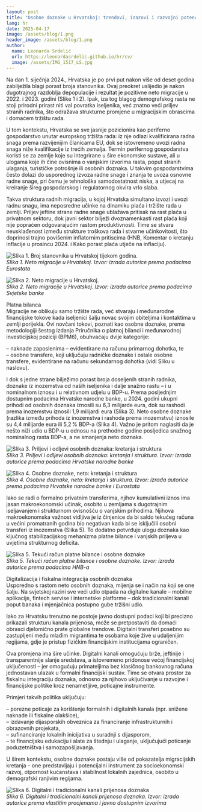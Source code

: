 ```yaml
---
layout: post
title: "Osobne doznake u Hrvatskoj: trendovi, izazovi i razvojni potencijal"
lang: hr
date: 2025-04-17
image: /assets/blog/1.png 
header_image: /assets/blog/1.png
author: 
  name: Leonarda Srdelić
  url: https://leonardasrdelic.github.io/hr/cv/
  image: /assets/IMG_1517_LS.jpg
---
```


Na dan 1. siječnja 2024., Hrvatska je po prvi put nakon više od deset godina zabilježila blagi porast broja stanovnika. 
Ovaj preokret uslijedio je nakon dugotrajnog razdoblja depopulacije i rezultat je pozitivne neto migracije u 2022. i 2023. godini (Slike 1 i 2). Ipak, iza tog blagog demografskog rasta ne stoji prirodni prirast niti val povratka iseljenika, već znatno veći priljev stranih radnika, što odražava strukturne promjene u migracijskim obrascima i domaćem tržištu rada. 

U tom kontekstu, Hrvatska se sve jasnije pozicionira kao periferno gospodarstvo unutar europskog tržišta rada: iz nje odlazi kvalificirana radna snaga prema razvijenijim članicama EU, dok se istovremeno uvozi radna snaga niže kvalifikacije iz trećih zemalja. Termin perifernog gospodarstva koristi se za zemlje koje su integrirane u šire ekonomske sustave, ali u ulogama koje ih čine ovisnima o vanjskim izvorima rasta, poput stranih ulaganja, turističke potrošnje ili osobnih doznaka. U takvim gospodarstvima često dolazi do usporednog izvoza radne snage i znanja te uvoza osnovne radne snage, pri čemu je tehnološka samodostatnost niska, a utjecaj na kreiranje šireg gospodarskog i regulatornog okvira vrlo slaba.

Takva struktura radnih migracija, u kojoj Hrvatska simultano izvozi i uvozi radnu snagu, ima neposredne učinke na dinamiku plaća i tržište rada u zemlji. Priljev jeftine strane radne snage ublažava pritisak na rast plaća u privatnom sektoru, dok javni sektor bilježi dvoznamenkasti rast plaća koji nije popraćen odgovarajućim rastom produktivnosti. Time se stvara neusklađenost između strukture troškova rada i stvarne učinkovitosti, što doprinosi trajno povišenim inflatornim pritiscima (HNB, Komentar o kretanju inflacije u prosincu 2024. i Kako porast plaća utječe na inflaciju).

![Slika 1. Broj stanovnika u Hrvatskoj tijekom godina. ](../../assets/blog/2.png)  
*Slika 1. Neto migracije u Hrvatskoj. Izvor: izrada autorice prema podacima Eurostata*

![Slika 2. Neto migracije u Hrvatskoj.](../../assets/blog/3.png)  
*Slika 2. Neto migracije u Hrvatskoj. Izvor: izrada autorice prema podacima Svjetske banke*

Platna bilanca  
Migracije ne oblikuju samo tržište rada, već stvaraju i međunarodne financijske tokove kada iseljenici šalju novac svojim obiteljima i kontaktima u zemlji porijekla. Ovi novčani tokovi, poznati kao osobne doznake, prema metodologiji šestog izdanja Priručnika o platnoj bilanci i međunarodnoj investicijskoj poziciji (BPM6), obuhvaćaju dvije kategorije:

– naknade zaposlenima – evidentirane na računu primarnog dohotka, te  
– osobne transfere, koji uključuju radničke doznake i ostale osobne transfere, evidentirane na računu sekundarnog dohotka (vidi Sliku u naslovu).

I dok s jedne strane bilježimo porast broja doseljenih stranih radnika, doznake iz inozemstva od naših iseljenika i dalje snažno rastu – i u nominalnom iznosu i u relativnom udjelu u BDP-u. Prema posljednjim dostupnim podacima Hrvatske narodne banke, u 2024. godini ukupni prihodi od osobnih doznaka iznosili su 6,3 milijarde eura, dok su rashodi prema inozemstvu iznosili 1,9 milijardi eura (Slika 3). Neto osobne doznake (razlika između prihoda iz inozemstva i rashoda prema inozemstvu) iznosile su 4,4 milijarde eura ili 5,2 % BDP-a (Slika 4). Važno je pritom naglasiti da je nešto niži udio u BDP-u u odnosu na prethodne godine posljedica snažnog nominalnog rasta BDP-a, a ne smanjenja neto doznaka.

![Slika 3. Priljevi i odljevi osobnih doznaka: kretanja i struktura](../../assets/blog/3.png)  
*Slika 3. Priljevi i odljevi osobnih doznaka: kretanja i struktura. Izvor: izrada autorice prema podacima Hrvatske narodne banke*

![Slika 4. Osobne doznake, neto: kretanja i struktura](../../assets/blog/4.png)  
*Slika 4. Osobne doznake, neto: kretanja i struktura. Izvor: izrada autorice prema podacima Hrvatske narodne banke i Eurostata*

Iako se radi o formalno privatnim transferima, njihov kumulativni iznos ima jasan makroekonomski učinak, osobito u zemljama s dugotrajnim iseljavanjem i strukturnom ovisnošću o vanjskim prihodima. Njihova makroekonomska važnost vidljiva je iz činjenice da bi saldo tekućeg računa u većini promatranih godina bio negativan kada bi se isključili osobni transferi iz inozemstva (Slika 5). To dodatno potvrđuje ulogu doznaka kao ključnog stabilizacijskog mehanizma platne bilance i vanjskih priljeva u uvjetima strukturnog deficita.

![Slika 5. Tekući račun platne bilance i osobne doznake](../../assets/blog/5.png)  
*Slika 5. Tekući račun platne bilance i osobne doznake. Izvor: izrada autorice prema podacima HNB-a*

Digitalizacija i fiskalna integracija osobnih doznaka  
Usporedno s rastom neto osobnih doznaka, mijenja se i način na koji se one šalju. Na svjetskoj razini sve veći udio otpada na digitalne kanale – mobilne aplikacije, fintech servise i internetske platforme – dok tradicionalni kanali poput banaka i mjenjačnica postupno gube tržišni udio. 

Iako za Hrvatsku trenutno ne postoje javno dostupni podaci koji bi precizno prikazali strukturu kanala prijenosa, može se pretpostaviti da domaći obrasci djelomično prate globalne trendove. Digitalni transferi posebno su zastupljeni među mlađim migrantima te osobama koje žive u udaljenijim regijama, gdje je pristup fizičkim financijskim institucijama ograničen.

Ova promjena ima šire učinke. Digitalni kanali omogućuju brže, jeftinije i transparentnije slanje sredstava, a istovremeno pridonose većoj financijskoj uključenosti – jer omogućuju primateljima bez klasičnog bankovnog računa jednostavan ulazak u formalni financijski sustav. Time se otvara prostor za fiskalnu integraciju doznaka, odnosno za njihovo uključivanje u razvojne i financijske politike kroz nenametljive, poticajne instrumente.

Primjeri takvih politika uključuju:

– porezne poticaje za korištenje formalnih i digitalnih kanala (npr. snižene naknade ili fiskalne olakšice),  
– izdavanje dijasporskih obveznica za financiranje infrastrukturnih i obrazovnih projekata,  
– sufinanciranje lokalnih inicijativa u suradnji s dijasporom,  
– te financijsku edukaciju i alate za štednju i ulaganje, uključujući poticanje poduzetništva i samozapošljavanja.

U širem kontekstu, osobne doznake postaju više od pokazatelja migracijskih kretanja – one predstavljaju i potencijalni instrument za socioekonomski razvoj, otpornost kućanstava i stabilnost lokalnih zajednica, osobito u demografski ranjivim regijama.

![Slika 6. Digitalni i tradicionalni kanali prijenosa doznaka](../../assets/blog/6.png)  
*Slika 6. Digitalni i tradicionalni kanali prijenosa doznaka. Izvor: izrada autorice prema vlastitim procjenama i javno dostupnim izvorima*
